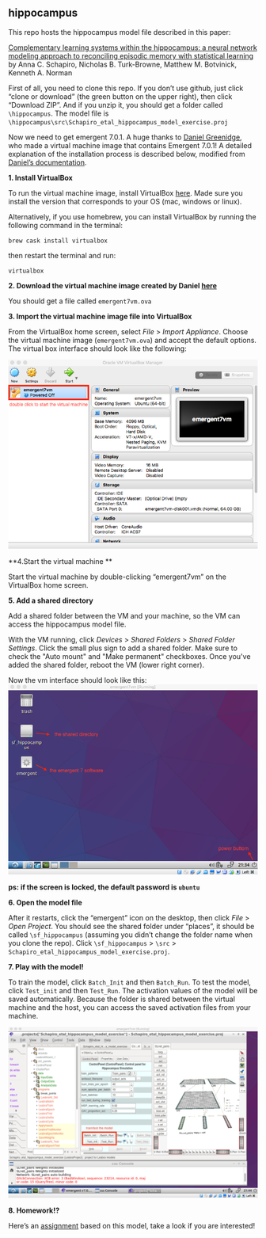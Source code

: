 ## hippocampus

This repo hosts the hippocampus model file described in this paper: 

[Complementary learning systems within the hippocampus: a neural network modeling approach to reconciling episodic memory with statistical learning](http://rstb.royalsocietypublishing.org/content/372/1711/20160049.long) by Anna C. Schapiro, Nicholas B. Turk-Browne, Matthew M. Botvinick, Kenneth A. Norman


First of all, you need to clone this repo. If you don’t use github, just click “clone or download” (the green button on the upper right), then click “Download ZIP”. And if you unzip it, you should get a folder called `\hippocampus`. The model file is `\hippocampus\src\Schapiro_etal_hippocampus_model_exercise.proj`


Now we need to get emergent 7.0.1. A huge thanks to [Daniel Greenidge](https://github.com/cdgreenidge), who made a virtual machine image that contains Emergent 7.0.1! A detailed explanation of the installation process is described below, modified from [Daniel’s documentation](https://github.com/cdgreenidge/emergent7-vm). 


**1. Install VirtualBox** 

To run the virtual machine image, install VirtualBox [here](https://www.virtualbox.org/wiki/Downloads). Made sure you install the version that corresponds to your OS (mac, windows or linux). 

Alternatively, if you use homebrew, you can install VirtualBox by running the following command in the terminal: 
```
brew cask install virtualbox
```

then restart the terminal and run:
```
virtualbox
```

**2. Download the virtual machine image created by Daniel [here](https://drive.google.com/a/princeton.edu/uc?export=download&confirm=o7kD&id=0B2p760tyzIMANnIwVUFsNUxHbVE)**

You should get a file called  `emergent7vm.ova`

**3. Import the virtual machine image file into VirtualBox** 

From the VirtualBox home screen,
select *File* > *Import Appliance*. Choose the virtual machine image (`emergent7vm.ova`) and accept the default options. The virtual box interface should look like the following: 

<img src="https://github.com/ProjectSEM/hippocampus/blob/master/readme_sup/virtualbox_interface.png" width="600" />


**4.Start the virtual machine ** 

Start the virtual machine by double-clicking “emergent7vm” on the VirtualBox home screen. 

**5. Add a shared directory** 

Add a shared folder between the VM and your machine, so the VM can access the hippocampus model file.

With the VM running,
click *Devices* > *Shared Folders* > *Shared Folder Settings*. Click the small
plus sign to add a shared folder. Make sure to check the "Auto mount" and "Make
permanent" checkboxes. Once you've added the shared folder, reboot the VM (lower right corner). 

Now the vm interface should look like this: 
<img src="https://github.com/ProjectSEM/hippocampus/blob/master/readme_sup/vm_interface.png" width="600" />


**ps: if the screen is locked, the default password is `ubuntu`**

**6. Open the model file** 

After it restarts, click the “emergent” icon on the desktop, then click *File* > *Open Project*. You should see the shared folder under “places”, it should be called `\sf_hippocampus` (assuming you didn’t change the folder name when you clone the repo). Click `\sf_hippocampus` > `\src` > `Schapiro_etal_hippocampus_model_exercise.proj`. 


**7. Play with the model!** 

To train the model, click `Batch_Init` and then `Batch_Run`. To test the model, click `Test_init` and then `Test_Run`. The activation values of the model will be saved automatically. Because the folder is shared between the virtual machine and the host, you can access the saved activation files from your machine. 
 
<img src="https://github.com/ProjectSEM/hippocampus/blob/master/readme_sup/emergent7_interface.png" width="800" />


**8. Homework!?**

Here’s an [assignment](https://docs.google.com/document/d/1n0sTdKeWUKJWlshFZMXMaoSFVoGVXyKTdMGYw9JXYJU/edit) based on this model, take a look if you are interested! 
